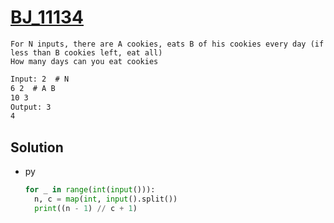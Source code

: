 # [BJ_11134](https://acmicpc.net/problem/11134)

```en
For N inputs, there are A cookies, eats B of his cookies every day (if less than B cookies left, eat all)
How many days can you eat cookies
```

```txt
Input: 2  # N
6 2  # A B
10 3
Output: 3
4
```

## Solution

* py

  ```py
  for _ in range(int(input())):
    n, c = map(int, input().split())
    print((n - 1) // c + 1)
  ```
